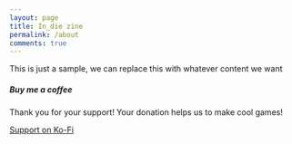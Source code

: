 ```yaml
---
layout: page
title: In_die zine
permalink: /about
comments: true
---
```


<div class="row justify-content-between">
<div class="col-md-8 pr-5">

<p>This is just a sample, we can replace this with whatever content we want</p>

</div>

<div class="col-md-4">

<div class="sticky-top sticky-top-80">
<h5>Buy me a coffee</h5>

<p>Thank you for your support! Your donation helps us to make cool games!</p>

<a target="_blank" href="https://ko-fi.com/indiezinettrpg" class="btn btn-danger">Support on Ko-Fi</a>

</div>
</div>
</div>

